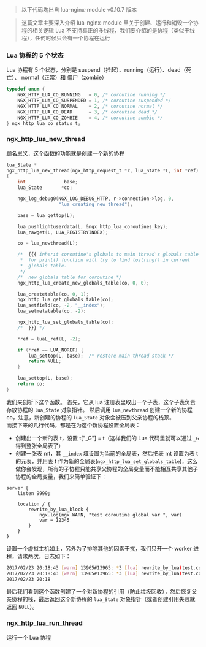> 以下代码均出自 lua-nginx-module v0.10.7 版本

> 这篇文章主要深入介绍 lua-nginx-module 里关于创建、运行和销毁一个协程的相关逻辑
> Lua 不支持真正的多线程，我们要介绍的是协程（类似于线程），任何时候只会有一个协程在运行
> 

### Lua 协程的 5 个状态

Lua 协程有 5 个状态，分别是 suspend（挂起）、running（运行）、dead（死亡）、 normal（正常）和 僵尸（zombie）

```c
typedef enum {
    NGX_HTTP_LUA_CO_RUNNING   = 0, /* coroutine running */
    NGX_HTTP_LUA_CO_SUSPENDED = 1, /* coroutine suspended */
    NGX_HTTP_LUA_CO_NORMAL    = 2, /* coroutine normal */
    NGX_HTTP_LUA_CO_DEAD      = 3, /* coroutine dead */
    NGX_HTTP_LUA_CO_ZOMBIE    = 4, /* coroutine zombie */
} ngx_http_lua_co_status_t;
``` 

### ngx_http_lua_new_thread

顾名思义，这个函数的功能就是创建一个新的协程

```c
lua_State *
ngx_http_lua_new_thread(ngx_http_request_t *r, lua_State *L, int *ref)
{
    int              base;
    lua_State       *co;

    ngx_log_debug0(NGX_LOG_DEBUG_HTTP, r->connection->log, 0,
                   "lua creating new thread");

    base = lua_gettop(L);

    lua_pushlightuserdata(L, &ngx_http_lua_coroutines_key);
    lua_rawget(L, LUA_REGISTRYINDEX);

    co = lua_newthread(L);

    /*  {{{ inherit coroutine's globals to main thread's globals table
     *  for print() function will try to find tostring() in current
     *  globals table.
     */
    /*  new globals table for coroutine */
    ngx_http_lua_create_new_globals_table(co, 0, 0);

    lua_createtable(co, 0, 1);
    ngx_http_lua_get_globals_table(co);
    lua_setfield(co, -2, "__index");
    lua_setmetatable(co, -2);

    ngx_http_lua_set_globals_table(co);
    /*  }}} */

    *ref = luaL_ref(L, -2);

    if (*ref == LUA_NOREF) {
        lua_settop(L, base);  /* restore main thread stack */
        return NULL;
    }

    lua_settop(L, base);
    return co;
}
```

我们来剖析下这个函数。
首先，它从 lua 注册表里取出一个子表，这个子表负责存放协程的 `lua_State` 对象指针。
然后调用 `lua_newthread` 创建一个新的协程 co，注意，新创建的协程的 `lua_State` 对象会被压到父亲协程的栈顶。<br>
而接下来的几行代码，都是在为这个新协程设置全局表：

- 创建出一个新的表 t，设置 t["_G"] = t（这样我们的 Lua 代码里就可以通过 `_G` 得到整张全局表了）
- 创建一张表 mt，其 `__index` 域设置为当前的全局表，然后把表 mt 设置为表 t 的元表，并用表 t 作为新的全局表(`ngx_http_lua_set_globals_table`)，这么做你会发现，所有的子协程只能共享父协程的全局变量而不能相互共享其他子协程的全局变量，我们来简单验证下：

```nginx
server {
    listen 9999;

    location / {
        rewrite_by_lua_block {
            ngx.log(ngx.WARN, "test coroutine global var ", var)
            var = 12345
        }
    }
}
```

设置一个虚拟主机如上，另外为了排除其他的因素干扰，我们只开一个 worker 进程，请求两次，日志如下：

```bash
2017/02/23 20:18:43 [warn] 13965#13965: *3 [lua] rewrite_by_lua(test.conf:9):2: test coroutine global var nil, client: 127.0.0.1, server: , request: "GET / HTTP/1.1", host: "127.0.0.1:9999"
2017/02/23 20:18:43 [warn] 13965#13965: *3 [lua] rewrite_by_lua(test.conf:9):2: test coroutine global var nil, client: 127.0.0.1, server: , request: "GET / HTTP/1.1", host: "127.0.0.1:9999"
2017/02/23 20:18
```

最后我们看到这个函数创建了一个对新协程的引用（防止垃圾回收），然后恢复父亲协程的栈，最后返回这个新协程的 `lua_State` 对象指针（或者创建引用失败就返回 `NULL`）。


### ngx_http_lua_run_thread

运行一个 Lua 协程

```c

```
